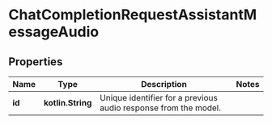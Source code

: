
# ChatCompletionRequestAssistantMessageAudio

## Properties
| Name | Type | Description | Notes |
| ------------ | ------------- | ------------- | ------------- |
| **id** | **kotlin.String** | Unique identifier for a previous audio response from the model.  |  |



